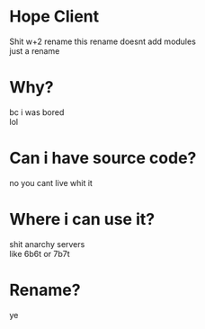 # Hope Client
Shit w+2 rename	
this rename doesnt add modules	
just a rename

# Why?
bc i was bored	
lol

# Can i have source code?
no you cant	
live whit it

# Where i can use it?
shit anarchy servers	
like 6b6t or 7b7t

# Rename?
ye
